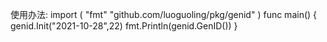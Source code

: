 使用办法:
import (
	"fmt"
	"github.com/luoguoling/pkg/genid"
)
func main() {
	genid.Init("2021-10-28",22)
	fmt.Println(genid.GenID())
}

